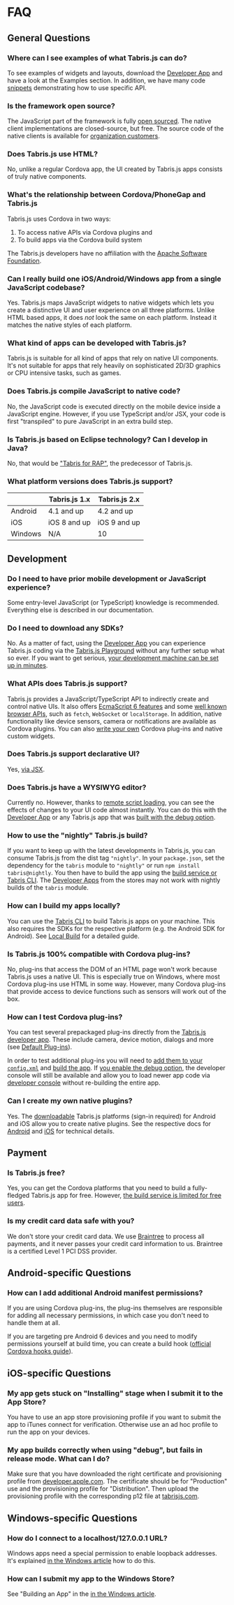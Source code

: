 ---
---
# FAQ

## General Questions

### Where can I see examples of what Tabris.js can do?

To see examples of widgets and layouts, download the [Developer App](developer-app.md) and have a look at the Examples section.
In addition, we have many code [snippets](https://github.com/eclipsesource/tabris-js/tree/master/snippets) demonstrating how to use specific API.

### Is the framework open source?

The JavaScript part of the framework is fully [open sourced](https://github.com/eclipsesource/tabris-js).
The native client implementations are closed-source, but free.
The source code of the native clients is available for [organization customers](https://tabrisjs.com/pricing).

### Does Tabris.js use HTML?

No, unlike a regular Cordova app, the UI created by Tabris.js apps consists of truly native components.

### What's the relationship between Cordova/PhoneGap and Tabris.js

Tabris.js uses Cordova in two ways:

  1. To access native APIs via Cordova plugins and
  2. To build apps via the Cordova build system

The Tabris.js developers have no affiliation with the [Apache Software Foundation](http://apache.org/).

### Can I really build one iOS/Android/Windows app from a single JavaScript codebase?

Yes. Tabris.js maps JavaScript widgets to native widgets which lets you create a distinctive UI and user experience on all three platforms. Unlike HTML based apps, it does *not* look the same on each platform. Instead it matches the native styles of each platform.

### What kind of apps can be developed with Tabris.js?

Tabris.js is suitable for all kind of apps that rely on native UI components. It's not suitable for apps that rely heavily on sophisticated 2D/3D graphics or CPU intensive tasks, such as games.

### Does Tabris.js compile JavaScript to native code?

No, the JavaScript code is executed directly on the mobile device inside a JavaScript engine. However, if you use TypeScript and/or JSX, your code is first "transpiled" to pure JavaScript in an extra build step.

### Is Tabris.js based on Eclipse technology? Can I develop in Java?

No, that would be ["Tabris for RAP"](https://eclipsesource.com/products/tabris), the predecessor of Tabris.js.

### What platform versions does Tabris.js support?

|         | Tabris.js 1.x | Tabris.js 2.x |
|---------|---------------|---------------|
| Android | 4.1 and up    | 4.2 and up    |
| iOS     | iOS 8 and up  | iOS 9 and up  |
| Windows | N/A           | 10            |

## Development

### Do I need to have prior mobile development or JavaScript experience?

Some entry-level JavaScript (or TypeScript) knowledge is recommended. Everything else is described in our documentation.

### Do I need to download any SDKs?

No. As a matter of fact, using the [Developer App](developer-app.md) you can experience Tabris.js coding via the [Tabris.js Playground](https://tabrisjs.com/playground) without any further setup what so ever. If you want to get serious, [your development machine can be set up in minutes](../latest/getting-started.md).

### What APIs does Tabris.js support?

Tabris.js provides a JavaScript/TypeScript API to indirectly create and control native UIs. It also offers [EcmaScript 6 features](../latest/lang.md) and some [well known browser APIs](../latest/w3c-api.md), such as `fetch`, `WebSocket` or `localStorage`. In addition, native functionality like device sensors, camera or notifications are available as Cordova plugins. You can also [write your own](custom-widgets.md) Cordova plug-ins and native custom widgets.

### Does Tabris.js support declarative UI?

Yes, [via JSX](../latest/lang.md#JSX).

### Does Tabris.js have a WYSIWYG editor?

Currently no. However, thanks to [remote script loading](../latest/developer-app.md#the-developer-console), you can see the effects of changes to your UI code almost instantly. You can do this with the [Developer App](developer-app.md) or any Tabris.js app that was [built with the debug option](../latest/build.md#settings).

### How to use the "nightly" Tabris.js build?

If you want to keep up with the latest developments in Tabris.js, you can consume Tabris.js from the dist tag `"nightly"`. In your `package.json`, set the dependency for the `tabris` module to `"nightly"` or run `npm install tabris@nightly`. You then have to build the app using the [build service or Tabris CLI](../latest/build.md). The [Developer Apps](developer-app.md) from the stores may not work with nightly builds of the `tabris` module.

### How can I build my apps locally?

You can use the [Tabris CLI](https://www.npmjs.com/package/tabris-cli) to build Tabris.js apps on your machine.
This also requires the SDKs for the respective platform (e.g. the Android SDK for Android).
See [Local Build](../latest/build.md#local-build) for a detailed guide.

### Is Tabris.js 100% compatible with Cordova plug-ins?

No, plug-ins that access the DOM of an HTML page won't work because Tabris.js uses a native UI. This is especially true on Windows, where most Cordova plug-ins use HTML in some way. However, many Cordova plug-ins that provide access to device functions such as sensors will work out of the box.

### How can I test Cordova plug-ins?

You can test several prepackaged plug-ins directly from the [Tabris.js developer app](developer-app.md).
These include camera, device motion, dialogs and more (see [Default Plug-ins](cordova.md#cordova-plugins-support)).

In order to test additional plug-ins you will need to [add them to your `config.xml`](../latest/build.md#integrating-cordova-plugins) and [build the app](build.md). If [you enable the debug option](../latest/build.md#settings), the developer console will still be available and allow you to load newer app code via [developer console](../latest/developer-app.md#the-developer-console) without re-building the entire app.

### Can I create my own native plugins?

Yes. The [downloadable](https://tabrisjs.com/download) Tabris.js platforms (sign-in required) for Android and iOS allow you to create native plugins. See the respective docs for [Android](custom-widgets-android.md) and [iOS](custom-widgets-ios.md) for technical details.

## Payment

### Is Tabris.js free?

Yes, you can get the Cordova platforms that you need to build a fully-fledged Tabris.js app for free. However, [the build service is limited for free users](https://tabrisjs.com/pricing/).

### Is my credit card data safe with you?

We don't store your credit card data. We use [Braintree](https://www.braintreepayments.com/) to process all payments, and it never passes your credit card information to us. Braintree is a certified Level 1 PCI DSS provider.

## Android-specific Questions

### How can I add additional Android manifest permissions?

If you are using Cordova plug-ins, the plug-ins themselves are responsible for adding all necessary permissions, in which case you don't need to handle them at all.

If you are targeting pre Android 6 devices and you need to modify permissions yourself at build time, you can create a build hook ([official Cordova hooks guide](http://cordova.apache.org/docs/en/edge/guide_appdev_hooks_index.md.html#Hooks%20Guide)).

## iOS-specific Questions

### My app gets stuck on "Installing" stage when I submit it to the App Store?

You have to use an app store provisioning profile if you want to submit the app to iTunes connect for verification. Otherwise use an ad hoc profile to run the app on your devices.

### My app builds correctly when using "debug", but fails in release mode. What can I do?

Make sure that you have downloaded the right certificate and provisioning profile from [developer.apple.com](https://developer.apple.com). The certificate should be for "Production" use and the provisioning profile for "Distribution". Then upload the provisioning profile with the corresponding p12 file at [tabrisjs.com](https://tabrisjs.com).

## Windows-specific Questions

### How do I connect to a localhost/127.0.0.1 URL?

Windows apps need a special permission to enable loopback addresses. It's explained [in the Windows article](../latest/windows-support.md) how to do this.

### How can I submit my app to the Windows Store?

See "Building an App" in the [in the Windows article](../latest/windows-support.md).
